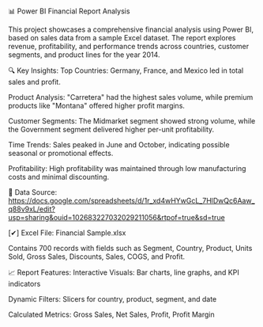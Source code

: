 📊 Power BI Financial Report Analysis

This project showcases a comprehensive financial analysis using Power BI, based on sales data from a sample Excel dataset. The report explores revenue, profitability, and performance trends across countries, customer segments, and product lines for the year 2014.

🔍 Key Insights:
Top Countries: Germany, France, and Mexico led in total sales and profit.

Product Analysis: "Carretera" had the highest sales volume, while premium products like "Montana" offered higher profit margins.

Customer Segments: The Midmarket segment showed strong volume, while the Government segment delivered higher per-unit profitability.

Time Trends: Sales peaked in June and October, indicating possible seasonal or promotional effects.

Profitability: High profitability was maintained through low manufacturing costs and minimal discounting.

📁 Data Source: https://docs.google.com/spreadsheets/d/1r_xd4wHYwGcL_7HlDwQc6Aaw_q88v9xL/edit?usp=sharing&ouid=102683227032029211056&rtpof=true&sd=true

[✔] Excel File: Financial Sample.xlsx

Contains 700 records with fields such as Segment, Country, Product, Units Sold, Gross Sales, Discounts, Sales, COGS, and Profit.

📈 Report Features:
Interactive Visuals: Bar charts, line graphs, and KPI indicators

Dynamic Filters: Slicers for country, product, segment, and date

Calculated Metrics: Gross Sales, Net Sales, Profit, Profit Margin


